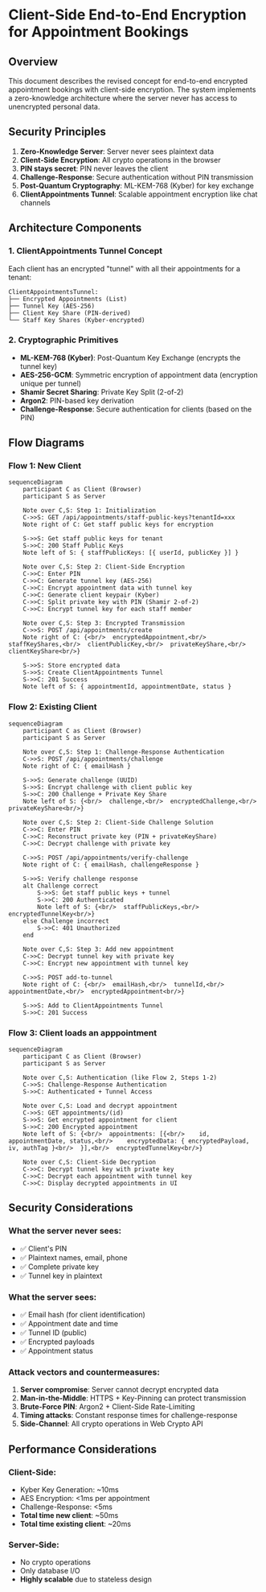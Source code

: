 # Client-Side End-to-End Encryption for Appointment Bookings

## Overview

This document describes the revised concept for end-to-end encrypted appointment bookings with client-side encryption. The system implements a zero-knowledge architecture where the server never has access to unencrypted personal data.

## Security Principles

1. **Zero-Knowledge Server**: Server never sees plaintext data
2. **Client-Side Encryption**: All crypto operations in the browser
3. **PIN stays secret**: PIN never leaves the client
4. **Challenge-Response**: Secure authentication without PIN transmission
5. **Post-Quantum Cryptography**: ML-KEM-768 (Kyber) for key exchange
6. **ClientAppointments Tunnel**: Scalable appointment encryption like chat channels

## Architecture Components

### 1. ClientAppointments Tunnel Concept

Each client has an encrypted "tunnel" with all their appointments for a tenant:

```
ClientAppointmentsTunnel:
├── Encrypted Appointments (List)
├── Tunnel Key (AES-256)
├── Client Key Share (PIN-derived)
└── Staff Key Shares (Kyber-encrypted)
```

### 2. Cryptographic Primitives

- **ML-KEM-768 (Kyber)**: Post-Quantum Key Exchange (encrypts the tunnel key)
- **AES-256-GCM**: Symmetric encryption of appointment data (encryption unique per tunnel)
- **Shamir Secret Sharing**: Private Key Split (2-of-2)
- **Argon2**: PIN-based key derivation
- **Challenge-Response**: Secure authentication for clients (based on the PIN)

## Flow Diagrams

### Flow 1: New Client

```mermaid
sequenceDiagram
    participant C as Client (Browser)
    participant S as Server

    Note over C,S: Step 1: Initialization
    C->>S: GET /api/appointments/staff-public-keys?tenantId=xxx
    Note right of C: Get staff public keys for encryption

    S->>S: Get staff public keys for tenant
    S->>C: 200 Staff Public Keys
    Note left of S: { staffPublicKeys: [{ userId, publicKey }] }

    Note over C,S: Step 2: Client-Side Encryption
    C->>C: Enter PIN
    C->>C: Generate tunnel key (AES-256)
    C->>C: Encrypt appointment data with tunnel key
    C->>C: Generate client keypair (Kyber)
    C->>C: Split private key with PIN (Shamir 2-of-2)
    C->>C: Encrypt tunnel key for each staff member

    Note over C,S: Step 3: Encrypted Transmission
    C->>S: POST /api/appointments/create
    Note right of C: {<br/>  encryptedAppointment,<br/>  staffKeyShares,<br/>  clientPublicKey,<br/>  privateKeyShare,<br/>  clientKeyShare<br/>}

    S->>S: Store encrypted data
    S->>S: Create ClientAppointments Tunnel
    S->>C: 201 Success
    Note left of S: { appointmentId, appointmentDate, status }
```

### Flow 2: Existing Client

```mermaid
sequenceDiagram
    participant C as Client (Browser)
    participant S as Server

    Note over C,S: Step 1: Challenge-Response Authentication
    C->>S: POST /api/appointments/challenge
    Note right of C: { emailHash }

    S->>S: Generate challenge (UUID)
    S->>S: Encrypt challenge with client public key
    S->>C: 200 Challenge + Private Key Share
    Note left of S: {<br/>  challenge,<br/>  encryptedChallenge,<br/>  privateKeyShare<br/>}

    Note over C,S: Step 2: Client-Side Challenge Solution
    C->>C: Enter PIN
    C->>C: Reconstruct private key (PIN + privateKeyShare)
    C->>C: Decrypt challenge with private key

    C->>S: POST /api/appointments/verify-challenge
    Note right of C: { emailHash, challengeResponse }

    S->>S: Verify challenge response
    alt Challenge correct
        S->>S: Get staff public keys + tunnel
        S->>C: 200 Authenticated
        Note left of S: {<br/>  staffPublicKeys,<br/>  encryptedTunnelKey<br/>}
    else Challenge incorrect
        S->>C: 401 Unauthorized
    end

    Note over C,S: Step 3: Add new appointment
    C->>C: Decrypt tunnel key with private key
    C->>C: Encrypt new appointment with tunnel key

    C->>S: POST add-to-tunnel
    Note right of C: {<br/>  emailHash,<br/>  tunnelId,<br/>  appointmentDate,<br/>  encryptedAppointment<br/>}

    S->>S: Add to ClientAppointments Tunnel
    S->>C: 201 Success
```

### Flow 3: Client loads an apppointment

```mermaid
sequenceDiagram
    participant C as Client (Browser)
    participant S as Server

    Note over C,S: Authentication (like Flow 2, Steps 1-2)
    C->>S: Challenge-Response Authentication
    S->>C: Authenticated + Tunnel Access

    Note over C,S: Load and decrypt appointment
    C->>S: GET appointments/(id)
    S->>S: Get encrypted appointment for client
    S->>C: 200 Encrypted appointment
    Note left of S: {<br/>  appointments: [{<br/>    id, appointmentDate, status,<br/>    encryptedData: { encryptedPayload, iv, authTag }<br/>  }],<br/>  encryptedTunnelKey<br/>}

    Note over C,S: Client-Side Decryption
    C->>C: Decrypt tunnel key with private key
    C->>C: Decrypt each appointment with tunnel key
    C->>C: Display decrypted appointments in UI
```

## Security Considerations

### What the server never sees:

- ✅ Client's PIN
- ✅ Plaintext names, email, phone
- ✅ Complete private key
- ✅ Tunnel key in plaintext

### What the server sees:

- ✅ Email hash (for client identification)
- ✅ Appointment date and time
- ✅ Tunnel ID (public)
- ✅ Encrypted payloads
- ✅ Appointment status

### Attack vectors and countermeasures:

1. **Server compromise**: Server cannot decrypt encrypted data
2. **Man-in-the-Middle**: HTTPS + Key-Pinning can protect transmission
3. **Brute-Force PIN**: Argon2 + Client-Side Rate-Limiting
4. **Timing attacks**: Constant response times for challenge-response
5. **Side-Channel**: All crypto operations in Web Crypto API

## Performance Considerations

### Client-Side:

- Kyber Key Generation: ~10ms
- AES Encryption: <1ms per appointment
- Challenge-Response: <5ms
- **Total time new client**: ~50ms
- **Total time existing client**: ~20ms

### Server-Side:

- No crypto operations
- Only database I/O
- **Highly scalable** due to stateless design
